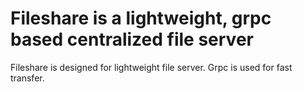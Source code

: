 # Fileshare is a lightweight, grpc based centralized file server
Fileshare is designed for lightweight file server. Grpc is used for fast transfer.